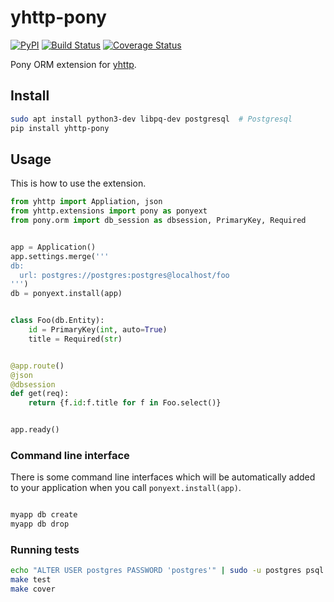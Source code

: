 # yhttp-pony

[![PyPI](http://img.shields.io/pypi/v/yhttp-pony.svg)](https://pypi.python.org/pypi/yhttp-pony)
[![Build Status](https://travis-ci.org/dobisel/yhttp-pony.svg?branch=master)](https://travis-ci.org/dobisel/yhttp-pony)
[![Coverage Status](https://coveralls.io/repos/github/dobisel/yhttp-pony/badge.svg?branch=master)](https://coveralls.io/github/dobisel/yhttp-pony?branch=master)


Pony ORM extension for [yhttp](https://github.com/dobisel/yhttp).


## Install

```bash
sudo apt install python3-dev libpq-dev postgresql  # Postgresql
pip install yhttp-pony
```

## Usage

This is how to use the extension.


```python
from yhttp import Appliation, json
from yhttp.extensions import pony as ponyext 
from pony.orm import db_session as dbsession, PrimaryKey, Required


app = Application()
app.settings.merge('''
db:
  url: postgres://postgres:postgres@localhost/foo
''')
db = ponyext.install(app)


class Foo(db.Entity):
    id = PrimaryKey(int, auto=True)
    title = Required(str)


@app.route()
@json
@dbsession
def get(req):
    return {f.id:f.title for f in Foo.select()}


app.ready()
```

### Command line interface

There is some command line interfaces which will be automatically added to
your application when you call `ponyext.install(app)`.


```bash

myapp db create
myapp db drop
```

### Running tests

```bash
echo "ALTER USER postgres PASSWORD 'postgres'" | sudo -u postgres psql
make test
make cover
```
